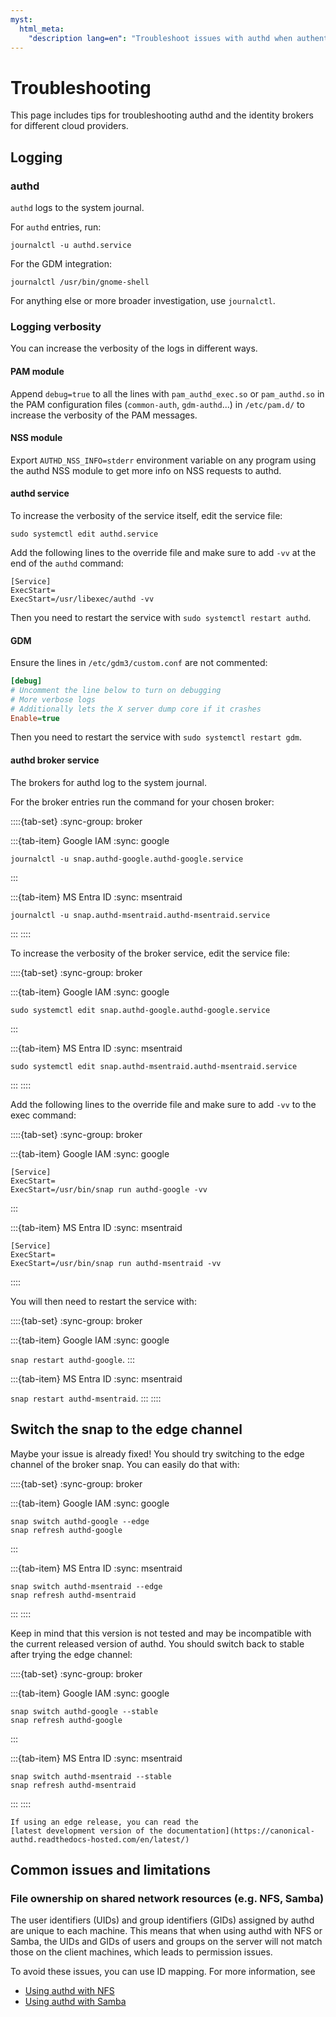 ```yaml
---
myst:
  html_meta:
    "description lang=en": "Troubleshoot issues with authd when authenticating Ubuntu devices with cloud identity providers like Google IAM and Microsoft Entra ID."
---
```


# Troubleshooting

This page includes tips for troubleshooting authd and the identity
brokers for different cloud providers.

## Logging

### authd

```authd``` logs to the system journal.

For ```authd``` entries, run:

```shell
journalctl -u authd.service
```

For the GDM integration:

```shell
journalctl /usr/bin/gnome-shell
```

For anything else or more broader investigation, use ```journalctl```.

### Logging verbosity

You can increase the verbosity of the logs in different ways.

#### PAM module

Append ```debug=true``` to all the lines with `pam_authd_exec.so` or `pam_authd.so` in the PAM configuration files (`common-auth`, `gdm-authd`...) in ```/etc/pam.d/``` to increase the verbosity of the PAM messages.

#### NSS module

Export `AUTHD_NSS_INFO=stderr` environment variable on any program using the authd NSS module to get more info on NSS requests to authd.

#### authd service

To increase the verbosity of the service itself, edit the service file:

```shell
sudo systemctl edit authd.service
```

Add the following lines to the override file and make sure to add `-vv` at the end of the `authd` command:

```
[Service]
ExecStart=
ExecStart=/usr/libexec/authd -vv
```

Then you need to restart the service with `sudo systemctl restart authd`.

#### GDM

Ensure the lines in `/etc/gdm3/custom.conf` are not commented:

```ini
[debug]
# Uncomment the line below to turn on debugging
# More verbose logs
# Additionally lets the X server dump core if it crashes
Enable=true
```

Then you need to restart the service with `sudo systemctl restart gdm`.

#### authd broker service

The brokers for authd log to the system journal.

For the broker entries run the command for your chosen broker:

::::{tab-set}
:sync-group: broker

:::{tab-item} Google IAM
:sync: google

```shell
journalctl -u snap.authd-google.authd-google.service
```
:::

:::{tab-item} MS Entra ID
:sync: msentraid

```shell
journalctl -u snap.authd-msentraid.authd-msentraid.service
```
:::
::::

To increase the verbosity of the broker service, edit the service file:

::::{tab-set}
:sync-group: broker

:::{tab-item} Google IAM
:sync: google

```shell
sudo systemctl edit snap.authd-google.authd-google.service
```
:::

:::{tab-item} MS Entra ID
:sync: msentraid

```shell
sudo systemctl edit snap.authd-msentraid.authd-msentraid.service
```
:::
::::

Add the following lines to the override file and make sure to add `-vv` to the exec command:

::::{tab-set}
:sync-group: broker

:::{tab-item} Google IAM
:sync: google

```
[Service]
ExecStart=
ExecStart=/usr/bin/snap run authd-google -vv
```
:::

:::{tab-item} MS Entra ID
:sync: msentraid

```
[Service]
ExecStart=
ExecStart=/usr/bin/snap run authd-msentraid -vv
```
::::

You will then need to restart the service with:

::::{tab-set}
:sync-group: broker

:::{tab-item} Google IAM
:sync: google

`snap restart authd-google`.
:::

:::{tab-item} MS Entra ID
:sync: msentraid

`snap restart authd-msentraid`.
:::
::::

## Switch the snap to the edge channel

Maybe your issue is already fixed! You should try switching to the edge channel of the broker snap. You can easily do that with:

::::{tab-set}
:sync-group: broker

:::{tab-item} Google IAM
:sync: google

```shell
snap switch authd-google --edge
snap refresh authd-google
```
:::

:::{tab-item} MS Entra ID
:sync: msentraid

```shell
snap switch authd-msentraid --edge
snap refresh authd-msentraid
```
:::
::::

Keep in mind that this version is not tested and may be incompatible with the current released version of authd. You should switch back to stable after trying the edge channel:

::::{tab-set}
:sync-group: broker

:::{tab-item} Google IAM
:sync: google

```shell
snap switch authd-google --stable
snap refresh authd-google
```
:::

:::{tab-item} MS Entra ID
:sync: msentraid

```shell
snap switch authd-msentraid --stable
snap refresh authd-msentraid
```
:::
::::

```{note}
If using an edge release, you can read the
[latest development version of the documentation](https://canonical-authd.readthedocs-hosted.com/en/latest/)
```

## Common issues and limitations

### File ownership on shared network resources (e.g. NFS, Samba)

The user identifiers (UIDs) and group identifiers (GIDs) assigned by authd are
unique to each machine. This means that when using authd with NFS or Samba, the
UIDs and GIDs of users and groups on the server will not match those on the
client machines, which leads to permission issues.

To avoid these issues, you can use ID mapping. For more information, see
* [Using authd with NFS](../howto/use-with-nfs)
* [Using authd with Samba](../howto/use-with-samba)
